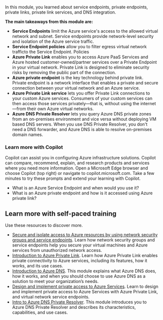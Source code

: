 In this module, you learned about service endpoints, private endpoints, private links, private link services, and DNS integration. 

**The main takeaways from this module are:**
- **Service Endpoints** limit the Azure service's access to the allowed virtual network and subnet. Service endpoints provide network-level security and isolation of the Azure service traffic.
- **Service Endpoint policies** allow you to filter egress virtual network trafficto the Service Endpoint. Policies 
- **Azure Private Link** enables you to access Azure PaaS Services and Azure hosted customer-owned/partner services over a Private Endpoint in your virtual network. Private Link is designed to eliminate security risks by removing the public part of the connection.
- **Azure private endpoint** is the key technology behind private link. Private endpoint is a network interface that enables a private and secure connection between your virtual network and an Azure service. 
- **Azure Private Link service** lets you offer Private Link connections to your custom Azure services. Consumers of your custom services can then access those services privately—that is, without using the internet—from their own Azure virtual networks.
- **Azure DNS Private Resolver** lets you query Azure DNS private zones from an on-premises environment and vice versa without deploying VM based DNS servers. When you use DNS Private Resolver, you don't need a DNS forwarder, and Azure DNS is able to resolve on-premises domain names.

### Learn more with Copilot

Copilot can assist you in configuring Azure infrastructure solutions. Copilot can compare, recommend, explain, and research products and services where you need more information. Open a Microsoft Edge browser and choose Copilot (top right) or navigate to copilot.microsoft.com. Take a few minutes to try these prompts and extend your learning with Copilot.

- What is an Azure Service Endpoint and when would you use it?
- What is an Azure private endpoint and how is it accessed using Azure private link?



## Learn more with self-paced training

Use these resources to discover more.

 - [Secure and isolate access to Azure resources by using network security groups and service endpoints](/training/modules/secure-and-isolate-with-nsg-and-service-endpoints/). Learn how network security groups and service endpoints help you secure your virtual machines and Azure services from unauthorized network access.
 - [Introduction to Azure Private Link](/training/modules/introduction-azure-private-link/). Learn how  Azure Private Link enables private connectivity to Azure services, including its features, how it works, and its use cases.
 - [Introduction to Azure DNS](/training/modules/intro-to-azure-dns/). This module explains what Azure DNS does, how it works, and when you should choose to use Azure DNS as a solution to meet your organization’s needs.
 - [Design and implement private access to Azure Services](/training/modules/design-implement-private-access-to-azure-services/). Learn to design and implement private access to Azure Services with Azure Private Link, and virtual network service endpoints.
 - [Intro to Azure DNS Private Resolver](/training/modules/intro-to-azure-dns-private-resolver/). This module introduces you to Azure DNS Private Resolver and describes its characteristics, capabilities, and use cases.